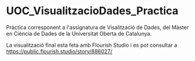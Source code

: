 # UOC_VisualitzacioDades_Practica

Pràctica corresponent a l'assignatura de Visalització de Dades, del Màster en Ciència de Dades de la Universitat Oberta de Catalunya.

La visualització final esta feta amb Flourish Studio i es pot consultar a https://public.flourish.studio/story/886027/ 
